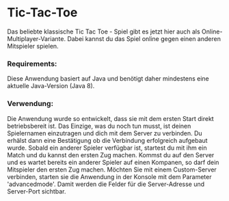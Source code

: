 # Tic-Tac-Toe
Das beliebte klassische Tic Tac Toe - Spiel gibt es jetzt hier auch als Online-Multiplayer-Variante. Dabei kannst du das Spiel online gegen einen anderen Mitspieler spielen.

### Requirements:
Diese Anwendung basiert auf Java und benötigt daher mindestens eine aktuelle Java-Version (Java 8).

### Verwendung:
Die Anwendung wurde so entwickelt, dass sie mit dem ersten Start direkt betriebsbereit ist. Das Einzige, was du noch tun musst, ist deinen Spielernamen einzutragen und dich mit dem Server zu verbinden. Du erhälst dann eine Bestätigung ob die Verbindung erfolgreich aufgebaut wurde. Sobald ein anderer Spieler verfügbar ist, startest du mit ihm ein Match und du kannst den ersten Zug machen. Kommst du auf den Server und es wartet bereits ein anderer Spieler auf einen Kompanen, so darf dein Mitspieler den ersten Zug machen.
Möchten Sie mit einem Custom-Server verbinden, starten sie die Anwendung in der Konsole mit dem Parameter 'advancedmode'. Damit werden die Felder für die Server-Adresse und Server-Port sichtbar.
